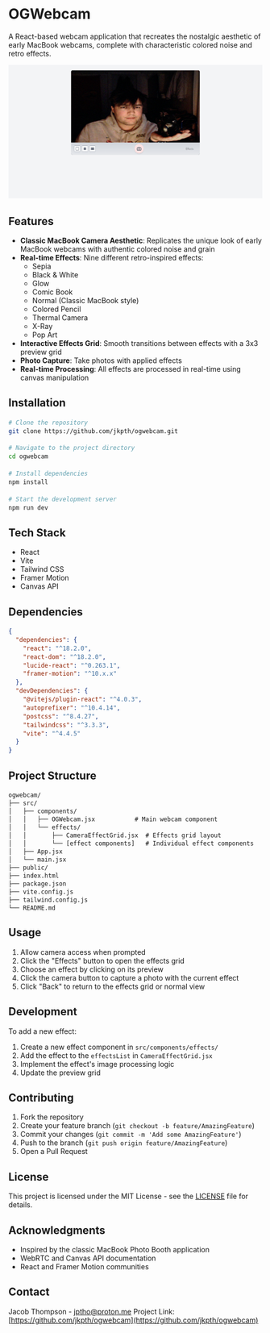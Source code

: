 # OGWebcam

A React-based webcam application that recreates the nostalgic aesthetic of early MacBook webcams, complete with characteristic colored noise and retro effects.

![OGWebcam Interface](screenshot.png)

## Features

- **Classic MacBook Camera Aesthetic**: Replicates the unique look of early MacBook webcams with authentic colored noise and grain
- **Real-time Effects**: Nine different retro-inspired effects:
  - Sepia
  - Black & White
  - Glow
  - Comic Book
  - Normal (Classic MacBook style)
  - Colored Pencil
  - Thermal Camera
  - X-Ray
  - Pop Art
- **Interactive Effects Grid**: Smooth transitions between effects with a 3x3 preview grid
- **Photo Capture**: Take photos with applied effects
- **Real-time Processing**: All effects are processed in real-time using canvas manipulation

## Installation

```bash
# Clone the repository
git clone https://github.com/jkpth/ogwebcam.git

# Navigate to the project directory
cd ogwebcam

# Install dependencies
npm install

# Start the development server
npm run dev
```

## Tech Stack

- React
- Vite
- Tailwind CSS
- Framer Motion
- Canvas API

## Dependencies

```json
{
  "dependencies": {
    "react": "^18.2.0",
    "react-dom": "^18.2.0",
    "lucide-react": "^0.263.1",
    "framer-motion": "^10.x.x"
  },
  "devDependencies": {
    "@vitejs/plugin-react": "^4.0.3",
    "autoprefixer": "^10.4.14",
    "postcss": "^8.4.27",
    "tailwindcss": "^3.3.3",
    "vite": "^4.4.5"
  }
}
```

## Project Structure

```
ogwebcam/
├── src/
│   ├── components/
│   │   ├── OGWebcam.jsx           # Main webcam component
│   │   └── effects/
│   │       ├── CameraEffectGrid.jsx  # Effects grid layout
│   │       └── [effect components]   # Individual effect components
│   ├── App.jsx
│   └── main.jsx
├── public/
├── index.html
├── package.json
├── vite.config.js
├── tailwind.config.js
└── README.md
```

## Usage

1. Allow camera access when prompted
2. Click the "Effects" button to open the effects grid
3. Choose an effect by clicking on its preview
4. Click the camera button to capture a photo with the current effect
5. Click "Back" to return to the effects grid or normal view

## Development

To add a new effect:

1. Create a new effect component in `src/components/effects/`
2. Add the effect to the `effectsList` in `CameraEffectGrid.jsx`
3. Implement the effect's image processing logic
4. Update the preview grid

## Contributing

1. Fork the repository
2. Create your feature branch (`git checkout -b feature/AmazingFeature`)
3. Commit your changes (`git commit -m 'Add some AmazingFeature'`)
4. Push to the branch (`git push origin feature/AmazingFeature`)
5. Open a Pull Request

## License

This project is licensed under the MIT License - see the [LICENSE](LICENSE) file for details.

## Acknowledgments

- Inspired by the classic MacBook Photo Booth application
- WebRTC and Canvas API documentation
- React and Framer Motion communities

## Contact

Jacob Thompson - jptho@proton.me
Project Link: [https://github.com/jkpth/ogwebcam](https://github.com/jkpth/ogwebcam)
